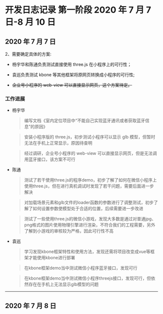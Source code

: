 # 开发日志记录 第一阶段 2020 年 7 月 7 日-8 月 10 日

## 2020 年 7 月 7 日

2、需要确定具体的方案:

-   杨宇华和陈通负责测试直接使用 three.js 在小程序上的可行性；

-   袁巡负责测试 kbone 等其他框架将原网页转换成小程序的可行性;

-   ~~企业号小程序的 web-view 可以直接显示网页，这个方案待定。~~

### 工作进展

-   杨宇华 

    > 编写文档《室内定位项目中“不能自己实现蓝牙通讯或者获取蓝牙信息”的原因》

    > 安装小程序版的 three.js，初步测试小程序可以显示 glb 模型，但暂时无法在手机上正常显示，原因待查明

    > 经过调研，企业号小程序的 web-view 可以直接显示网页，但是无法调用蓝牙接口，该方案不可行

-   陈通

    > 测试了若干使用three.js的程序demo，初步了解了如何在微信小程序上使用three.js，但在进行真机调试时发现了若干问题，需要后面进一步解决

    > 对加载场景元素和glb文件的loader函数的参数进行了调整测试，初步了解了如何设置参数使模型处于合适的位置，后续需要进一步改进
    
    > 测试了一些使用three.js的微信小游戏，发现大多数是通过对普通jpg、png格式的图片使用物理引擎进行渲染，不符合我们的工程需要，另外了解到小游戏的审核较为严格，因此可行性不高

-   袁巡
    > 学习发现kbone框架特性和使用方法，发现还需将项目改变成vue等框架才能使用kbone进行部署

    > 在kbone框架demo当中测试微信小程序蓝牙接口，发现可行

    > 在kbone框架demo当中测试微信小程序threejs接口，发现可行，但依然存在在手机上无法显示glb模型的问题

---

## 2020 年 7 月 8 日
